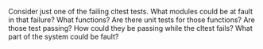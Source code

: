 Consider just one of the failing cltest tests. What modules could be at fault in that failure? What functions? Are there unit tests for those functions? Are those test passing?  How could they be passing while the cltest fails?  What part of the system could be fault?